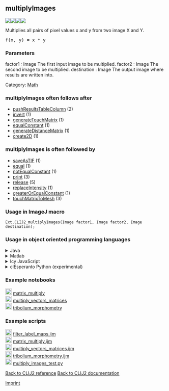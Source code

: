 ## multiplyImages
<img src="images/mini_clij1_logo.png"/><img src="images/mini_clij2_logo.png"/><img src="images/mini_clijx_logo.png"/><img src="images/mini_cle_logo.png"/>

Multiplies all pairs of pixel values x and y from two image X and Y.

<pre>f(x, y) = x * y</pre>

### Parameters

factor1 : Image
    The first input image to be multiplied.
factor2 : Image
    The second image to be multiplied.
destination : Image
    The output image where results are written into.


Category: [Math](https://clij.github.io/clij2-docs/reference__math)

### multiplyImages often follows after
* <a href="reference_pushResultsTableColumn">pushResultsTableColumn</a> (2)
* <a href="reference_invert">invert</a> (1)
* <a href="reference_generateTouchMatrix">generateTouchMatrix</a> (1)
* <a href="reference_equalConstant">equalConstant</a> (1)
* <a href="reference_generateDistanceMatrix">generateDistanceMatrix</a> (1)
* <a href="reference_create2D">create2D</a> (1)


### multiplyImages is often followed by
* <a href="reference_saveAsTIF">saveAsTIF</a> (1)
* <a href="reference_equal">equal</a> (1)
* <a href="reference_notEqualConstant">notEqualConstant</a> (1)
* <a href="reference_print">print</a> (3)
* <a href="reference_release">release</a> (5)
* <a href="reference_replaceIntensity">replaceIntensity</a> (1)
* <a href="reference_greaterOrEqualConstant">greaterOrEqualConstant</a> (1)
* <a href="reference_touchMatrixToMesh">touchMatrixToMesh</a> (3)


### Usage in ImageJ macro
```
Ext.CLIJ2_multiplyImages(Image factor1, Image factor2, Image destination);
```


### Usage in object oriented programming languages



<details>

<summary>
Java
</summary>
<pre class="highlight">// init CLIJ and GPU
import net.haesleinhuepf.clij2.CLIJ2;
import net.haesleinhuepf.clij.clearcl.ClearCLBuffer;
CLIJ2 clij2 = CLIJ2.getInstance();

// get input parameters
ClearCLBuffer factor1 = clij2.push(factor1ImagePlus);
ClearCLBuffer factor2 = clij2.push(factor2ImagePlus);
destination = clij2.create(factor1);
</pre>

<pre class="highlight">
// Execute operation on GPU
clij2.multiplyImages(factor1, factor2, destination);
</pre>

<pre class="highlight">
// show result
destinationImagePlus = clij2.pull(destination);
destinationImagePlus.show();

// cleanup memory on GPU
clij2.release(factor1);
clij2.release(factor2);
clij2.release(destination);
</pre>

</details>



<details>

<summary>
Matlab
</summary>
<pre class="highlight">% init CLIJ and GPU
clij2 = init_clatlab();

% get input parameters
factor1 = clij2.pushMat(factor1_matrix);
factor2 = clij2.pushMat(factor2_matrix);
destination = clij2.create(factor1);
</pre>

<pre class="highlight">
% Execute operation on GPU
clij2.multiplyImages(factor1, factor2, destination);
</pre>

<pre class="highlight">
% show result
destination = clij2.pullMat(destination)

% cleanup memory on GPU
clij2.release(factor1);
clij2.release(factor2);
clij2.release(destination);
</pre>

</details>



<details>

<summary>
Icy JavaScript
</summary>
<pre class="highlight">// init CLIJ and GPU
importClass(net.haesleinhuepf.clicy.CLICY);
importClass(Packages.icy.main.Icy);

clij2 = CLICY.getInstance();

// get input parameters
factor1_sequence = getSequence();
factor1 = clij2.pushSequence(factor1_sequence);
factor2_sequence = getSequence();
factor2 = clij2.pushSequence(factor2_sequence);
destination = clij2.create(factor1);
</pre>

<pre class="highlight">
// Execute operation on GPU
clij2.multiplyImages(factor1, factor2, destination);
</pre>

<pre class="highlight">
// show result
destination_sequence = clij2.pullSequence(destination)
Icy.addSequence(destination_sequence);
// cleanup memory on GPU
clij2.release(factor1);
clij2.release(factor2);
clij2.release(destination);
</pre>

</details>



<details>

<summary>
clEsperanto Python (experimental)
</summary>
<pre class="highlight">import pyclesperanto_prototype as cle

cle.multiply_images(factor1, factor2, destination)

</pre>



</details>





### Example notebooks
<a href="https://clij.github.io/clij2-docs/md/matrix_multiply"><img src="images/language_macro.png" height="20"/></a> [matrix_multiply](https://clij.github.io/clij2-docs/md/matrix_multiply)  
<a href="https://clij.github.io/clij2-docs/md/multiply_vectors_matrices"><img src="images/language_macro.png" height="20"/></a> [multiply_vectors_matrices](https://clij.github.io/clij2-docs/md/multiply_vectors_matrices)  
<a href="https://clij.github.io/clij2-docs/md/tribolium_morphometry"><img src="images/language_macro.png" height="20"/></a> [tribolium_morphometry](https://clij.github.io/clij2-docs/md/tribolium_morphometry)  




### Example scripts
<a href="https://github.com/clij/clij2-docs/blob/master/src/main/macro/filter_label_maps.ijm"><img src="images/language_macro.png" height="20"/></a> [filter_label_maps.ijm](https://github.com/clij/clij2-docs/blob/master/src/main/macro/filter_label_maps.ijm)  
<a href="https://github.com/clij/clij2-docs/blob/master/src/main/macro/matrix_multiply.ijm"><img src="images/language_macro.png" height="20"/></a> [matrix_multiply.ijm](https://github.com/clij/clij2-docs/blob/master/src/main/macro/matrix_multiply.ijm)  
<a href="https://github.com/clij/clij2-docs/blob/master/src/main/macro/multiply_vectors_matrices.ijm"><img src="images/language_macro.png" height="20"/></a> [multiply_vectors_matrices.ijm](https://github.com/clij/clij2-docs/blob/master/src/main/macro/multiply_vectors_matrices.ijm)  
<a href="https://github.com/clij/clij2-docs/blob/master/src/main/macro/tribolium_morphometry.ijm"><img src="images/language_macro.png" height="20"/></a> [tribolium_morphometry.ijm](https://github.com/clij/clij2-docs/blob/master/src/main/macro/tribolium_morphometry.ijm)  
<a href="https://github.com/clij/clij2-docs/blob/master/src/main/jython/multiply_images_test.py"><img src="images/language_jython.png" height="20"/></a> [multiply_images_test.py](https://github.com/clij/clij2-docs/blob/master/src/main/jython/multiply_images_test.py)  


[Back to CLIJ2 reference](https://clij.github.io/clij2-docs/reference)
[Back to CLIJ2 documentation](https://clij.github.io/clij2-docs)

[Imprint](https://clij.github.io/imprint)
